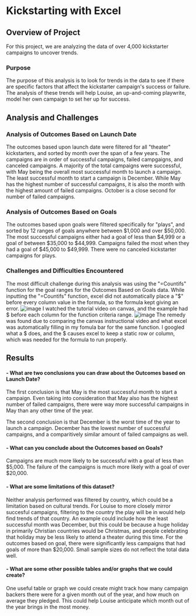 # Kickstarting with Excel

## Overview of Project

For this project, we are analyzing the data of over 4,000 kickstarter campaigns to uncover trends.

### Purpose

The purpose of this analysis is to look for trends in the data to see if there are specific factors that affect the kickstarter campaign's success or failure.
The analysis of these trends will help Louise, an up-and-coming playwrite, model her own campaign to set her up for success.

## Analysis and Challenges

### Analysis of Outcomes Based on Launch Date

The outcomes based upon launch date were filtered for all "theater" kickstarters, and sorted by month over the span of a few years.
The campaigns are in order of successful campaigns, failed campgaigns, and canceled campaigns. 
A majority of the total campaigns were successful, with May being the overall most successful month to launch a campaign. 
The least successful month to start a campaign is December.
While May has the highest number of successful campaigns, it is also the month with the highest amount of failed campaigns. 
October is a close second for number of failed campaigns.

### Analysis of Outcomes Based on Goals

The outcomes based upon goals were filtered specifically for "plays", and sorted by 12 ranges of goals anywhere between $1,000 and over $50,000. 
The most successful campaigns either had a goal of less than $4,999 or a goal of between $35,000 to $44,999.
Campaigns failed the most when they had a goal of $45,000 to $49,999.
There were no canceled kickstarter campaigns for plays.

### Challenges and Difficulties Encountered

The most difficult challenge during this analysis was using the "=Countifs" function for the goal ranges for the Outcomes Based on Goals data.
While inputting the "=Countifs" function, excel did not automatically place a "$" before every column value in the formula, so the formula kept giving an error.
![image](https://user-images.githubusercontent.com/96644316/159152724-2ce3e164-9628-42c2-ae65-fafb2e0c8224.png)
I watched the tutorial video on canvas, and the example had $ before each column for the function criteria range.
![image](https://user-images.githubusercontent.com/96644316/159152692-157cdae3-6fe6-4309-a755-e7ae11af85dd.png)
The remedy was found due to comparing the canvas instructional video and what excel was automatically filling in my fomula bar for the same function. 
I googled what a $ does, and the $ causes excel to keep a static row or column, which was needed for the formula to run properly.

## Results

#### - What are two conclusions you can draw about the Outcomes based on Launch Date?
The first conclusion is that May is the most successful month to start a campaign. 
Even taking into consideration that May also has the highest number of failed campaigns, there were way more successful campaigns in May than any other time of the year.

The second conclusion is that December is the worst time of the year to launch a campaign.
December has the lowest number of successful campaigns, and a comparitively similar amount of failed campaigns as well.

#### - What can you conclude about the Outcomes based on Goals?
Campaigns are much more likely to be successful with a goal of less than $5,000. The failure of the campaigns is much more likely with a goal of over $20,000.

#### - What are some limitations of this dataset?
Neither analysis performed was filtered by country, which could be a limitation based on cultural trends. 
For Louise to more closely mirror succesful campaigns, filtering to the country the play will be in would help find trends of that country.
An example could include how the least successful month was December, but this could be because a huge holiday in primarily Christian countries would be Christmas, and people celebrating that holiday may be less likely to attend a theater during this time.
For the outcomes based on goal, there were significantly less campaigns that had goals of more than $20,000. Small sample sizes do not reflect the total data well.

#### - What are some other possible tables and/or graphs that we could create?
One useful table or graph we could create might track how many campaign backers there were for a given month out of the year, and how much on average they pledged.
This could help Louise anticipate which month out of the year brings in the most money.
